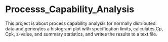 # Processs_Capability_Analysis
This project is about process capability analysis for normally distributed data and generates a histogram plot with specification limits, calculates Cp, Cpk, z-value, and summary statistics, and writes the results to a text file.
